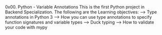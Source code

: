0x00. Python - Variable Annotations
This is the first Python project in Backend Specialization.
The following are the Learning objectives:
	--> Type annotations in Python 3
	--> How you can use type annotations to specify function signatures and variable types
	--> Duck typing
	--> How to validate your code with mypy
